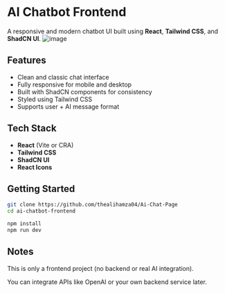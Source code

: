 #  AI Chatbot Frontend

A responsive and modern chatbot UI built using **React**, **Tailwind CSS**, and **ShadCN UI**.
![image](https://github.com/user-attachments/assets/2aaa8467-d467-4758-bc7a-b59f7b25fc58)


##  Features

-  Clean and classic chat interface  
-  Fully responsive for mobile and desktop  
-  Built with ShadCN components for consistency  
-  Styled using Tailwind CSS  
-  Supports user + AI message format  

##  Tech Stack

- **React** (Vite or CRA)  
- **Tailwind CSS**  
- **ShadCN UI**  
- **React Icons**  



## Getting Started
```bash
git clone https://github.com/thealihamza04/Ai-Chat-Page
cd ai-chatbot-frontend

npm install
npm run dev
```

##  Notes
This is only a frontend project (no backend or real AI integration).

You can integrate APIs like OpenAI or your own backend service later.
